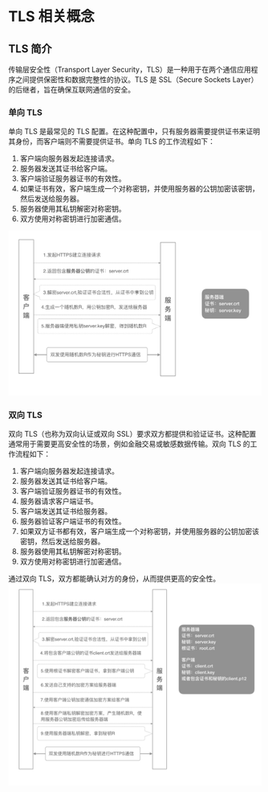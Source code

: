 # TLS 相关概念

## TLS 简介

<!-- notecardId: 1735106236324 -->

传输层安全性（Transport Layer Security，TLS）是一种用于在两个通信应用程序之间提供保密性和数据完整性的协议。TLS 是 SSL（Secure Sockets Layer）的后继者，旨在确保互联网通信的安全。

### 单向 TLS

单向 TLS 是最常见的 TLS 配置。在这种配置中，只有服务器需要提供证书来证明其身份，而客户端则不需要提供证书。单向 TLS 的工作流程如下：

1. 客户端向服务器发起连接请求。
2. 服务器发送其证书给客户端。
3. 客户端验证服务器证书的有效性。
4. 如果证书有效，客户端生成一个对称密钥，并使用服务器的公钥加密该密钥，然后发送给服务器。
5. 服务器使用其私钥解密对称密钥。
6. 双方使用对称密钥进行加密通信。

![alt text](image.png)

### 双向 TLS

双向 TLS（也称为双向认证或双向 SSL）要求双方都提供和验证证书。这种配置通常用于需要更高安全性的场景，例如金融交易或敏感数据传输。双向 TLS 的工作流程如下：

1. 客户端向服务器发起连接请求。
2. 服务器发送其证书给客户端。
3. 客户端验证服务器证书的有效性。
4. 服务器请求客户端证书。
5. 客户端发送其证书给服务器。
6. 服务器验证客户端证书的有效性。
7. 如果双方证书都有效，客户端生成一个对称密钥，并使用服务器的公钥加密该密钥，然后发送给服务器。
8. 服务器使用其私钥解密对称密钥。
9. 双方使用对称密钥进行加密通信。

通过双向 TLS，双方都能确认对方的身份，从而提供更高的安全性。
![alt text](image-1.png)
